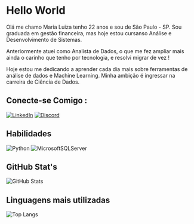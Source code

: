 # Hello World 

Olá me chamo Maria Luiza tenho 22 anos e sou de São Paulo - SP. Sou graduada em gestão financeira, mas hoje estou cursanso Análise e Desenvolvimento de Sistemas.

Anteriormente atuei como Analista de Dados, o que me fez ampliar mais ainda o carinho que tenho por tecnologia, e resolvi migrar de vez !

Hoje estou me dedicando a aprender cada dia mais sobre ferramentas de análise de dados e Machine Learning. Minha ambição é ingressar na carreira de Ciência de Dados.

## Conecte-se Comigo :

[![LinkedIn](https://img.shields.io/badge/LinkedIn-000?style=for-the-badge&logo=linkedin&logoColor=0E76A8)](https://www.linkedin.com/in/maria-luiza-rodrigues-toregiani/)
[![Discord](https://img.shields.io/badge/Discord-000?style=for-the-badge&logo=discord)](https://www.discord.com/in/luizatoregiani/)

## Habilidades
![Python](https://img.shields.io/badge/Python-000?style=for-the-badge&logo=python)
![MicrosoftSQLServer](https://img.shields.io/badge/Microsoft%20SQL%20Server-CC2927?style=for-the-badge&logo=microsoft%20sql%20server&logoColor=white)

## GitHub Stat's
![GitHub Stats](https://github-readme-stats.vercel.app/api?username=LuizaToregiani&theme=transparent&bg_color=000&border_color=30A3DC&show_icons=true&icon_color=30A3DC&title_color=E94D5F&text_color=FFF&hide_title=true)

## Linguagens mais utilizadas
![Top Langs](https://github-readme-stats-git-masterrstaa-rickstaa.vercel.app/api/top-langs/?username=LuizaToregiani&layout=compact&bg_color=000&border_color=30A3DC&title_color=E94D5F&text_color=FFF)
